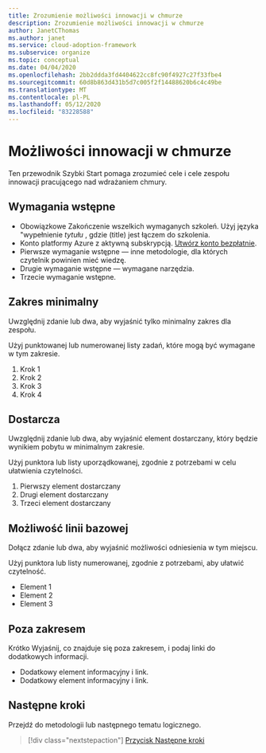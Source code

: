 ```yaml
---
title: Zrozumienie możliwości innowacji w chmurze
description: Zrozumienie możliwości innowacji w chmurze
author: JanetCThomas
ms.author: janet
ms.service: cloud-adoption-framework
ms.subservice: organize
ms.topic: conceptual
ms.date: 04/04/2020
ms.openlocfilehash: 2bb2ddda3fd4404622cc8fc90f4927c27f33fbe4
ms.sourcegitcommit: 60d8b863d431b5d7c005f2f14488620b6c4c49be
ms.translationtype: MT
ms.contentlocale: pl-PL
ms.lasthandoff: 05/12/2020
ms.locfileid: "83228588"
---
```

<!-- docsTest:disable -->
<!-- TODO: Finish this article. -->

# <a name="cloud-innovation-capability"></a>Możliwości innowacji w chmurze

<!---Required:
Starts with "Get started: " and is ideally two lines or less when rendered on a 1920x1080 screen. Make the first word following "Get started:" a verb, which is to say, an action. The "X" part should identify both the technology or service involved (such as App Service, Cosmos DB, etc.) and the language or framework, if applicable (.NET Core, Python, JavaScript, Java, etc.). The language or framework shouldn't appear in parentheses.
--->

Ten przewodnik Szybki Start pomaga zrozumieć cele i cele zespołu innowacji pracującego nad wdrażaniem chmury.

<!-- In the opening sentence, focus on the job or task to be completed, emphasizing. General industry terms (such as "serverless," which are better for SEO) more than Microsoft-branded terms or acronyms (such as "Azure Functions" or "AKS"). That is, try to include terms people typically search for and avoid using _only_ Microsoft terms. -->

<!--After the opening sentence, provide a light introduction that describes, again in customer-friendly language, what the customer will learn in the process of accomplishing the stated goal. Answer the fundamental "why would I want to do this?" question.

Avoid the following elements whenever possible:
- Avoid callouts (note, important, tip, etc.) because readers tend to skip over them.
Important callouts like preview status or version caveats can be included under prerequisites.

- Avoid links, which are generally invitations for the reader to leave the article and not complete the experience of the quickstart. The exception are links to alternate versions of the same content (such as when you have a VSCode-oriented article and a CLI-oriented article). Those links help get the reader to the right article, rather than being a distraction. If you feel that there are other important concepts needing links, make reviewing a particular article a prerequisite. Otherwise, rely on the line of standard links (see below).

- Avoid any indication of the time it takes to complete the quickstart, because there's already the "x minutes to read" at the top and making a second suggestion can be contradictory.

- Avoid a bullet list of steps or other details in the quickstart: the H2's shown on the right of the docs page already fulfill this purpose.

- Avoid screenshots or diagrams: the opening sentence should be sufficient to explain the result, and other diagrams count as conceptual material that is best in a linked overview.
--->

<!-- Optional standard links: if there are suitable links, you can include a single line of applicable links for companion content at the end of the introduction. Don't use the line if there's only a single link. -->

<!-- NOTE: the Azure subscription line is moved to Prerequisites. -->

## <a name="prerequisites"></a>Wymagania wstępne

<!-- Make Prerequisites the first H2 after the H1. Omit any preliminary text to the list.-->

- Obowiązkowe Zakończenie wszelkich wymaganych szkoleń. Użyj języka "wypełnienie _tytułu_ , gdzie (title) jest łączem do szkolenia.
- Konto platformy Azure z aktywną subskrypcją. [Utwórz konto bezpłatnie](https://azure.microsoft.com/free/?WT.mc_id=A261C142F).
- Pierwsze wymaganie wstępne — inne metodologie, dla których czytelnik powinien mieć wiedzę.
- Drugie wymaganie wstępne — wymagane narzędzia.
- Trzecie wymaganie wstępne.

<!-- Include this heading even if there aren't any prerequisites, in which case just use the text: "None" (not bulleted). The reason for this is to maintain consistency across services, which trains readers to always look in the same place.-->

<!-- When there are prerequisites, list each as _items_, not instructions to minimize the verbiage.
For example, use "Python 3.6" instead of "Install Python 3.6". If the prerequisite is something to install, link to the applicable installer or download. Selecting the item/link is then the action to fulfill the prerequisite. Use an action word only if necessary to make the meaning clear.
Don't use links to conceptual information about a prerequisite; only use links for installers.

List prerequisites in the following order:
- An Azure account with an active subscription. [Create an account for free](https://azure.microsoft.com/free/?WT.mc_id=A261C142F).
- Language runtimes (Python, Node, .NET, etc.)
- Packages (from pip, npm, nuget, etc.)
- Tools (like VSCode IF REQUIRED. Don't include tools like pip if they're automatically installed with another tool or language runtime, like Python. Don't include optional tools like text editors--include them only if the quickstart demonstrates them.)
- Sample code
- Specialized hardware
- Other preparatory work, such as creating a VM (OK to link to another article)
- Azure keys
- Service-specific keys

The reason for placing runtimes and tools first is that it might take time to install them, and it's best to get a user started sooner than later.

If you feel like your quickstart has a lot of prerequisites, the quickstart may be the wrong content type - a tutorial or how-to guide may be the better option. Remember that quickstarts should be something a reader can complete in 10 minutes or less.

--->

## <a name="minimum-scope"></a>Zakres minimalny

<!---Required:
Quickstarts are prescriptive and guide the customer through an end-to-end procedure.
Make sure to use specific naming for setting up accounts and configuring technology.

Avoid linking off to other content - include whatever the customer needs to complete the scenario in the article. For example, if the customer needs to set permissions, include the permissions they need to set, and the specific settings in the quickstart procedure. Don't send the customer to another article to read about it.

In a break from tradition, do not link to reference topics in the procedural part of the quickstart when using cmdlets or code. Provide customers what they need to know in the quickstart to successfully complete the quickstart.

For portal-based procedures, minimize bullets and numbering.

For the CLI or PowerShell based procedures, don't use bullets or numbering.

Be mindful of the number of H2/procedures in the Quickstart. 3-5 procedural steps are about right. Once you've staged the article, look at the right-hand "In this article" section on the docs page; if there are more than 8 total, consider restructuring the article.
--->

Uwzględnij zdanie lub dwa, aby wyjaśnić tylko minimalny zakres dla zespołu.

Użyj punktowanej lub numerowanej listy zadań, które mogą być wymagane w tym zakresie.

1. Krok 1
1. Krok 2
1. Krok 3
1. Krok 4

## <a name="deliverable"></a>Dostarcza

Uwzględnij zdanie lub dwa, aby wyjaśnić element dostarczany, który będzie wynikiem pobytu w minimalnym zakresie.

Użyj punktora lub listy uporządkowanej, zgodnie z potrzebami w celu ułatwienia czytelności.

1. Pierwszy element dostarczany
1. Drugi element dostarczany
1. Trzeci element dostarczany

## <a name="baseline-capability"></a>Możliwość linii bazowej

Dołącz zdanie lub dwa, aby wyjaśnić możliwości odniesienia w tym miejscu.

Użyj punktora lub listy numerowanej, zgodnie z potrzebami, aby ułatwić czytelność.

- Element 1
- Element 2
- Element 3

## <a name="out-of-scope"></a>Poza zakresem

Krótko Wyjaśnij, co znajduje się poza zakresem, i podaj linki do dodatkowych informacji.

- Dodatkowy element informacyjny i link.
- Dodatkowy element informacyjny i link.

## <a name="next-steps"></a>Następne kroki

Przejdź do metodologii lub następnego tematu logicznego.
> [!div class="nextstepaction"]
> [Przycisk Następne kroki](../index.yml)

<!--- Required:
Quickstarts should always have a Next steps H2 that points to the next logical quickstart in a series, or, if there are no other quickstarts, to some other cool thing the customer can do. A single link in the blue box format should direct the customer to the next article - and you can shorten the title in the boxes if the original one doesn't fit.
Do not use a "more info" section or a "resources" section or "see also" section". --->
